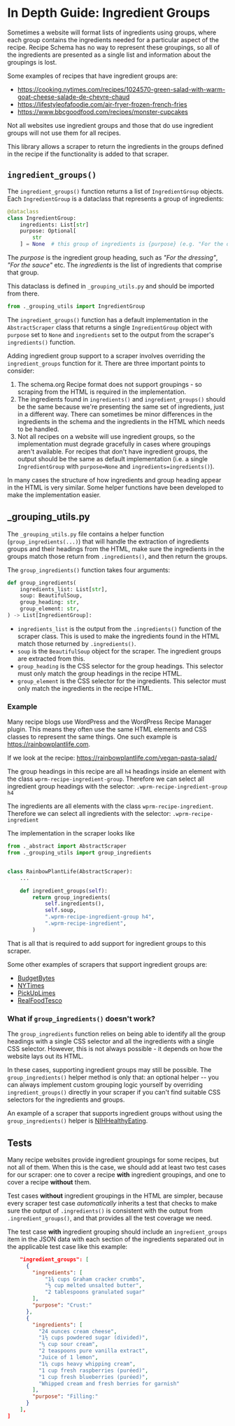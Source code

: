# In Depth Guide: Ingredient Groups

Sometimes a website will format lists of ingredients using groups, where each group contains the ingredients needed for a particular aspect of the recipe. Recipe Schema has no way to represent these groupings, so all of the ingredients are presented as a single list and information about the groupings is lost.

Some examples of recipes that have ingredient groups are:

* https://cooking.nytimes.com/recipes/1024570-green-salad-with-warm-goat-cheese-salade-de-chevre-chaud
* https://lifestyleofafoodie.com/air-fryer-frozen-french-fries
* https://www.bbcgoodfood.com/recipes/monster-cupcakes

Not all websites use ingredient groups and those that do use ingredient groups will not use them for all recipes.

This library allows a scraper to return the ingredients in the groups defined in the recipe if the functionality is added to that scraper.

## `ingredient_groups()`

The `ingredient_groups()` function returns a list of `IngredientGroup` objects. Each `IngredientGroup` is a dataclass that represents a group of ingredients:

```python
@dataclass
class IngredientGroup:
    ingredients: List[str]
    purpose: Optional[
        str
    ] = None  # this group of ingredients is {purpose} (e.g. "For the dressing")
```

The *purpose* is the ingredient group heading, such as *"For the dressing"*, *"For the sauce"* etc. The *ingredients* is the list of ingredients that comprise that group.

This dataclass is defined in `_grouping_utils.py` and should be imported from there.

```python
from ._grouping_utils import IngredientGroup
```

The `ingredient_groups()` function has a default implementation in the `AbstractScraper` class that returns a single `IngredientGroup` object with `purpose` set to `None` and `ingredients` set to the output from the scraper's `ingredients()` function.

Adding ingredient group support to a scraper involves overriding the `ingredient_groups` function for it. There are three important points to consider:

1. The schema.org Recipe format does not support groupings - so scraping from the HTML is required in the implementation.
2. The ingredients found in `ingredients()` and `ingredient_groups()` should be the same because we're presenting the same set of ingredients, just in a different way. There can sometimes be minor differences in the ingredients in the schema and the ingredients in the HTML which needs to be handled.
3. Not all recipes on a website will use ingredient groups, so the implementation must degrade gracefully in cases where groupings aren't available. For recipes that don't have ingredient groups, the output should be the same as default implementation (i.e. a single `IngredientGroup` with `purpose=None` and `ingredients=ingredients()`).

In many cases the structure of how ingredients and group heading appear in the HTML is very similar. Some helper functions have been developed to make the implementation easier.

## _grouping_utils.py

The `_grouping_utils.py` file contains a helper function (`group_ingredients(...)`) that will handle the extraction of ingredients groups and their headings from the HTML, make sure the ingredients in the groups match those return from `.ingredients()`, and then return the groups.

The `group_ingredients()` function takes four arguments:

```python
def group_ingredients(
    ingredients_list: List[str],
    soup: BeautifulSoup,
    group_heading: str,
    group_element: str,
) -> List[IngredientGroup]:
```

* `ingredients_list` is the output from the `.ingredients()` function of the scraper class. This is used to make the ingredients found in the HTML match those returned by `.ingredients()`.
* `soup` is the `BeautifulSoup` object for the scraper. The ingredient groups are extracted from this.
* `group_heading` is the CSS selector for the group headings. This selector must only match the group headings in the recipe HTML.
* `group_element` is the CSS selector for the ingredients. This selector must only match the ingredients in the recipe HTML.

### Example

Many recipe blogs use WordPress and the WordPress Recipe Manager plugin. This means they often use the same HTML elements and CSS classes to represent the same things. One such example is https://rainbowplantlife.com.

If we look at the recipe: https://rainbowplantlife.com/vegan-pasta-salad/

The group headings in this recipe are all `h4` headings inside an element with the class `wprm-recipe-ingredient-group`. Therefore we can select all ingredient group headings with the selector: `.wprm-recipe-ingredient-group h4`

The ingredients are all elements with the class `wprm-recipe-ingredient`. Therefore we can select all ingredients with the selector: `.wprm-recipe-ingredient`

The implementation in the scraper looks like

```python
from ._abstract import AbstractScraper
from ._grouping_utils import group_ingredients


class RainbowPlantLife(AbstractScraper):
    ...

    def ingredient_groups(self):
        return group_ingredients(
            self.ingredients(),
            self.soup,
            ".wprm-recipe-ingredient-group h4",
            ".wprm-recipe-ingredient",
        )
```

That is all that is required to add support for ingredient groups to this scraper.

Some other examples of scrapers that support ingredient groups are:

* [BudgetBytes](https://github.com/hhursev/recipe-scrapers/blob/main/recipe_scrapers/budgetbytes.py)
* [NYTimes](https://github.com/hhursev/recipe-scrapers/blob/main/recipe_scrapers/nytimes.py)
* [PickUpLimes](https://github.com/hhursev/recipe-scrapers/blob/main/recipe_scrapers/pickuplimes.py)
* [RealFoodTesco](https://github.com/hhursev/recipe-scrapers/blob/main/recipe_scrapers/realfoodtesco.py)

### What if `group_ingredients()` doesn't work?

The `group_ingredients` function relies on being able to identify all the group headings with a single CSS selector and all the ingredients with a single CSS selector. However, this is not always possible - it depends on how the website lays out its HTML.

In these cases, supporting ingredient groups may still be possible. The `group_ingredients()` helper method is only that: an optional helper -- you can always implement custom grouping logic yourself by overriding `ingredient_groups()` directly in your scraper if you can't find suitable CSS selectors for the ingredients and groups.

An example of a scraper that supports ingredient groups without using the `group_ingredients()` helper is [NIHHealthyEating](https://github.com/hhursev/recipe-scrapers/blob/main/recipe_scrapers/nihhealthyeating.py).

## Tests

Many recipe websites provide ingredient groupings for some recipes, but not all of them.  When this is the case, we should add at least two test cases for our scraper: one to cover a recipe **with** ingredient groupings, and one to cover a recipe **without** them.

Test cases **without** ingredient groupings in the HTML are simpler, because every scraper test case _automatically_ inherits a test that checks to make sure the output of `.ingredients()` is consistent with the output from `.ingredient_groups()`, and that provides all the test coverage we need.

The test case **with** ingredient grouping should include an `ingredient_groups` item in the JSON data with each section of the ingredients separated out in the applicable test case like this example:

```json
    "ingredient_groups": [
      {
        "ingredients": [
            "1¾ cups Graham cracker crumbs",
            "½ cup melted unsalted butter",
            "2 tablespoons granulated sugar"
        ],
        "purpose": "Crust:"
      },
      {
        "ingredients": [
          "24 ounces cream cheese",
          "1½ cups powdered sugar (divided)",
          "⅓ cup sour cream",
          "2 teaspoons pure vanilla extract",
          "Juice of 1 lemon",
          "1¼ cups heavy whipping cream",
          "1 cup fresh raspberries (puréed)",
          "1 cup fresh blueberries (puréed)",
          "Whipped cream and fresh berries for garnish"
        ],
        "purpose": "Filling:"
      }
    ],
]
```
